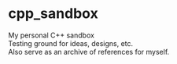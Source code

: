 # cpp_sandbox
My personal C++ sandbox  
Testing ground for ideas, designs, etc.  
Also serve as an archive of references for myself.  
